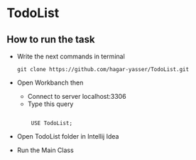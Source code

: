 # TodoList
## How to run the task
* Write the next commands in terminal 
  ```
  git clone https://github.com/hagar-yasser/TodoList.git

  ```
* Open Workbanch then 
  * Connect to server localhost:3306
  * Type this query
     ```
     
      USE TodoList;
     
     ```
  
* Open TodoList folder in Intellij Idea
* Run the Main Class

